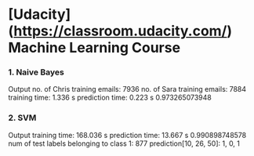 # [Udacity] (https://classroom.udacity.com/) Machine Learning Course

### 1. Naive Bayes 

Output
no. of Chris training emails: 7936
no. of Sara training emails: 7884
training time: 1.336 s
prediction time: 0.223 s
0.973265073948

### 2. SVM

Output
training time: 168.036 s
prediction time: 13.667 s
0.990898748578
num of test labels belonging to class 1: 877
prediction[10, 26, 50]: 1, 0, 1
